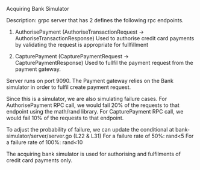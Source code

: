 Acquiring Bank Simulator

Description: grpc server that has 2 defines the following rpc endpoints. 

1. AuthorisePayment (AuthoriseTransactionRequest -> AuthoriseTransactionResponse)
    Used to authorise credit card payments by validating the request is appropriate for fullfillment

2. CapturePayment (CapturePaymentRequest -> CapturePaymentResponse)
    Used to fullfil the payment request from the payment gateway.

Server runs on port 9090. 
The Payment gateway relies on the Bank simulator in order to fulfil create payment request. 


Since this is a simulator, we are also simulating failure cases. 
    For AuthorisePayment RPC call, we would fail 20% of the requests to that endpoint using the math/rand library.
    For CapturePayment RPC call, we would fail 10% of the requests to that endpoint.

To adjust the probability of failure, we can update the conditional at bank-simulator/server/server.go (L22 & L31)
    For a failure rate of 50%: rand<5
    For a failure rate of 100%: rand<10
    
The acquiring bank simulator is used for authorising and fulfilments of credit card payments only. 
